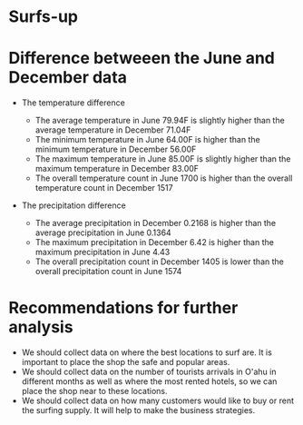 # Surfs-up
# Difference betweeen the June and December data
- The temperature difference
  - The average temperature in June 79.94F is slightly higher than the average temperature in December 71.04F
  - The minimum temperature in June 64.00F is higher than the minimum temperature in December 56.00F
  - The maximum temperature in June 85.00F is slightly higher than the maximum temperature in December 83.00F 
  - The overall temperature count in June 1700 is higher than the overall temperature count in December 1517
    
- The precipitation difference 
  - The average precipitation in December 0.2168 is higher than the average precipitation in June 0.1364
  - The maximum precipitation in December 6.42 is higher than the maximum precipitation in June 4.43
  - The overall precipitation count in December 1405 is lower than the overall precipitation count in June 1574
    
 # Recommendations for further analysis
- We should collect data on where the best locations to surf are. It is important to place the shop the safe and popular areas.
- We should collect data on the number of tourists arrivals in O'ahu in different months as well as where the most rented hotels, so we can place the shop near to these locations.
- We should collect data on how many customers would like to buy or rent the surfing supply. It will help to make the business strategies. 
  
    
  
